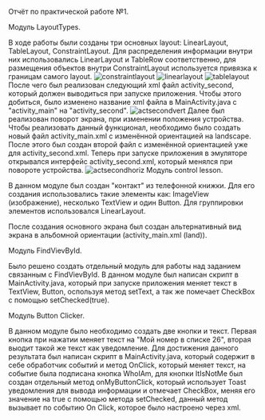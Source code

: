 Отчёт по практической работе №1.

Модуль LayoutTypes.

В ходе работы были созданы три основных layout: LinearLayout, TableLayout,  ConstraintLayout. Для распределения информации внутри них использовались LinearLayout и TableRow соответственно, для размещения объектов внутри ConstraintLayout используется привязка к границам самого layout. 
![constraintlayout](https://github.com/user-attachments/assets/435053cb-744f-417e-9a7e-1d714ec1e367)
![linearlayout](https://github.com/user-attachments/assets/4f01d3e1-c75d-46d8-b49b-2f71363da455)
![tablelayout](https://github.com/user-attachments/assets/61b8648f-c02d-46c9-9b3e-bc334e427724)
После чего был реализован следующий xml файл activity_second, который должен выводиться при запуске приложения. Чтобы этого добиться, было изменено название xml файла в MainActivity.java c "activity_main" на "activity_second".
![actsecondvert](https://github.com/user-attachments/assets/b2ed9bf5-c59d-4639-a414-579c24312590)
Далее был реализован поворот экрана, при изменении положения устройства. Чтобы реализовать данный функционал, необходимо было создать новый файл activity_main.xml с изменённой ориентацией на landscape. После этого был создан второй файл с изменённой ориентацией уже для activity_second.xml. Теперь при запуске приложения в эмуляторе открывался интерфейс activity_second.xml, который менялся при повороте устройства.
![actsecondhoriz](https://github.com/user-attachments/assets/07922de5-c569-41a6-af4e-3f5a44813bdc)
Модуль control lesson.

В данном модуле был создан "контакт" из телефонной книжки. Для его создания использовались такие элементы как: ImageView (изображение), несколько TextView и один Button. Для группировки элементов использовался LinearLayout.

После создания основного экрана был создан альтернативный вид экрана в альбомной ориентации (activity_main.xml (land)).

Модуль FindVievById.

Было решено создать отдельный модуль для работы над заданием связанным с FindVievById. В данном модуле был написан скрипт в MainActivity.java, который при запуске приложения меняет текст в TextView, Button, оспользуя метод setText, а так же помечает CheckBox с помощью setChecked(true).

Модуль Button Clicker.

В данном модуле было необходимо создать две кнопки и текст. Первая кнопка при нажатии меняет текст на "Мой номер в списке 26", вторая выодит такой же текст как уведомление. Для достижения данного результата был написан скрипт в MainActivity.java, который содержит в себе обработчик событий и метод OnClick, который меняет текст, на событие была подписана кнопка WhoIAm, для кнопки ItIsNotMe был создан отдельный метод onMyButtonClick, который использует Toast уведомления для вывода информации и отмечает CheckBox, меняя его значение на true с помощью метода setChecked, данный метод вызывает по событию On Click, которое было настроено через xml. 
